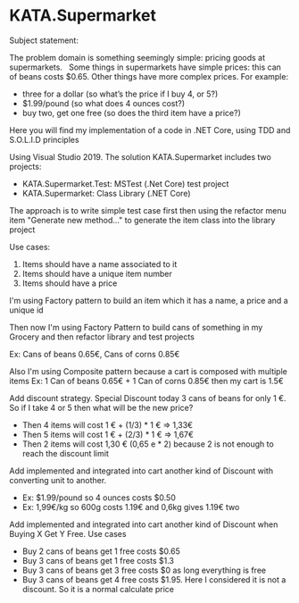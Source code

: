 # KATA.Supermarket

Subject statement:

The problem domain is something seemingly simple: pricing goods at supermarkets.
 
Some things in supermarkets have simple prices: this can of beans costs $0.65. Other things have more complex prices. For example:
- three for a dollar (so what’s the price if I buy 4, or 5?)
- $1.99/pound (so what does 4 ounces cost?)
- buy two, get one free (so does the third item have a price?)

Here you will find my implementation of a code in .NET Core, using TDD and S.O.L.I.D principles

Using Visual Studio 2019. The solution KATA.Supermarket includes two projects:
- KATA.Supermarket.Test: MSTest (.Net Core) test project
- KATA.Supermarket: Class Library (.NET Core) 

The approach is to write simple test case first then using the refactor menu item "Generate new method..." to generate the item class into the library project

Use cases:
1) Items should have a name associated to it
2) Items should have a unique item number
3) Items should have a price

I'm using Factory pattern to build an item which it has a name,  a price and a unique id

Then now I'm using Factory Pattern to build cans of something in my Grocery and then refactor library and test projects

Ex: Cans of beans 0.65€, Cans of corns 0.85€

Also I'm using Composite pattern because a cart is composed with multiple items
Ex: 1 Can of beans 0.65€ + 1 Can of corns 0.85€ then my cart is 1.5€

Add discount strategy. 
Special Discount today 3 cans of beans for only 1 €. So if I take 4 or 5 then what will be the new price? 
- Then 4 items will cost 1 € + (1/3) * 1 € => 1,33€
- Then 5 items will cost 1 € + (2/3) * 1 € => 1,67€ 
- Then 2 items will cost 1,30 € (0,65 e * 2) because 2 is not enough to reach the discount limit

Add implemented and integrated into cart another kind of Discount with converting unit to another. 
- Ex: $1.99/pound so 4 ounces costs $0.50
- Ex: 1,99€/kg so 600g costs 1.19€ and 0,6kg gives 1.19€ two

Add implemented and integrated into cart another kind of Discount when Buying X Get Y Free. Use cases
- Buy 2 cans of beans get 1 free costs $0.65
- Buy 3 cans of beans get 1 free costs $1.3
- Buy 3 cans of beans get 3 free costs $0 as long everything is free
- Buy 3 cans of beans get 4 free costs $1.95. Here I considered it is not a discount. So it is a normal calculate price

